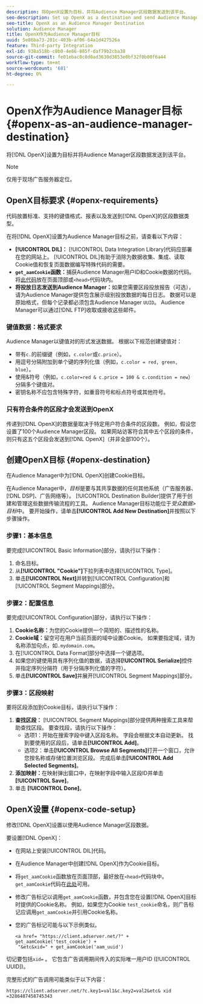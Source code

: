 ```yaml
---
description: 将OpenX设置为目标，并将Audience Manager区段数据发送到该平台。
seo-description: Set up OpenX as a destination and send Audience Manager segment data to that platform.
seo-title: OpenX as an Audience Manager Destination
solution: Audience Manager
title: OpenX作为Audience Manager目标
uuid: 5e86ba73-281c-403b-af06-64a1d427526a
feature: Third-party Integration
exl-id: 938a518b-c8b0-4e86-885f-daf79b2cba38
source-git-commit: fe01ebac8c0d0ad3630d3853e0bf32f0b00f6a44
workflow-type: tm+mt
source-wordcount: '681'
ht-degree: 0%

---
```


# OpenX作为Audience Manager目标{#openx-as-an-audience-manager-destination}

将[!DNL OpenX]设置为目标并将Audience Manager区段数据发送到该平台。

>[!NOTE]
>
>仅用于现场广告服务器定位。

## OpenX目标要求 {#openx-requirements}

代码放置标准、支持的键值格式、报表以及发送到[!DNL OpenX]的区段数据类型。

<!-- aam-openx-requirements.xml -->

在将[!DNL OpenX]设置为Audience Manager目标之前，请查看以下内容：

* **[!UICONTROL DIL]：** [!UICONTROL Data Integration Library]代码应部署在您的网站上。 [!UICONTROL DIL]有助于消除为数据收集、集成、读取Cookie值和恢复页面数据编写特殊代码的需要。
* **`get_aamCookie`函数：**&#x200B;捕获Audience Manager用户ID和Cookie数据的代码。 将[此代码](../../features/destinations/get-aam-cookie-code.md)放在页面顶部或`<head>`代码块内。
* **将投放日志发送到Audience Manager：**&#x200B;如果您需要区段投放报告（可选），请为Audience Manager提供包含展示级别投放数据的每日日志。 数据可以是原始格式，但每个记录都必须包含Audience Manager `UUID`。 Audience Manager可以通过[!DNL FTP]收取或接收这些邮件。

### 键值数据：格式要求

Audience Manager以键值对的形式发送数据。 根据以下规范创建键值对：

* 带有`c.`的前缀键（例如，`c.color`或`c.price`）。
* 用逗号分隔附加到单个键的序列化值（例如，`c.color = red, green, blue`）。
* 使用&amp;符号（例如，`c.color=red & c.price = 100 & c.condition = new`）分隔多个键值对。
* 密钥名称不应包含特殊字符，如重音符号和标点符号或其他符号。

### 只有符合条件的区段才会发送到OpenX

传递到[!DNL OpenX]的数据量取决于特定用户符合条件的区段数。 例如，假设您设置了100个Audience Manager区段。 如果网站访客符合其中五个区段的条件，则只有这五个区段会发送到[!DNL OpenX]（并非全部100个）。

## 创建OpenX目标 {#openx-destination}

在Audience Manager中为[!DNL OpenX]创建Cookie目标。

<!-- aam-openx-destination.xml -->

在Audience Manager中，*目标*&#x200B;是要与其共享数据的任何其他系统（广告服务器、[!DNL DSP]、广告网络等）。 [!UICONTROL Destination Builder]提供了用于创建和管理这些数据传输流程的工具。 Audience Manager目标功能位于&#x200B;*受众数据>目标*&#x200B;中。 要开始操作，请单击&#x200B;**[!UICONTROL Add New Destination]**&#x200B;并按照以下步骤操作。

### 步骤1：基本信息

要完成[!UICONTROL Basic Information]部分，请执行以下操作：

1. 命名目标。
1. 从&#x200B;**[!UICONTROL "Cookie"]**&#x200B;下拉列表中选择[!UICONTROL Type]。
1. 单击&#x200B;**[!UICONTROL Next]**&#x200B;并转到[!UICONTROL Configuration]和[!UICONTROL Segment Mappings]部分。

### 步骤2：配置信息

要完成[!UICONTROL Configuration]部分，请执行以下操作：

1. **Cookie名称：**&#x200B;为您的Cookie提供一个简短的、描述性的名称。
1. **Cookie域：**&#x200B;留空可在用户当前页面的域中设置Cookie。 如果要指定域，请为名称添加句点，如`.mydomain.com`。
1. 在[!UICONTROL Data Format]部分中选择一个键选项。
1. 如果您的键使用具有序列化值的数据，请选择&#x200B;**[!UICONTROL Serialize]**&#x200B;控件并指定序列分隔符（用于分隔序列化值的字符）。
1. 单击&#x200B;**[!UICONTROL Save]**&#x200B;并展开[!UICONTROL Segment Mappings]部分。

### 步骤3：区段映射

要将区段添加到Cookie目标，请执行以下操作：

1. **查找区段：** [!UICONTROL Segment Mappings]部分提供两种搜索工具来帮助查找区段。 要查找段，请执行以下操作：
   * 选项1：开始在搜索字段中键入区段名称。 字段会根据文本自动更新。 找到要使用的区段后，请单击&#x200B;**[!UICONTROL Add]**。
   * 选项2：单击&#x200B;**[!UICONTROL Browse All Segments]**&#x200B;打开一个窗口，允许您按名称或存储位置浏览区段。 完成后单击&#x200B;**[!UICONTROL Add Selected Segments]**。
1. **添加映射：**&#x200B;在映射弹出窗口中，在映射字段中输入区段ID并单击&#x200B;**[!UICONTROL Save]**。
1. 单击 **[!UICONTROL Done]**。

## OpenX设置 {#openx-code-setup}

修改[!DNL OpenX]设置以使用Audience Manager区段数据。

<!-- aam-openx-code.xml -->

要设置[!DNL OpenX]：

* 在网站上安装[!UICONTROL DIL]代码。
* 在Audience Manager中创建[!DNL OpenX]作为Cookie目标。
* 将`get_aamCookie`函数放在页面顶部，最好放在`<head>`代码块中。 `get_aamCookie`代码在[此处](../../features/destinations/get-aam-cookie-code.md)可用。
* 修改广告标记以调用`get_aamCookie`函数，并包含您在设置[!DNL OpenX]目标时提供的Cookie名称。 例如，如果您为Cookie `test_cookie`命名，则广告标记应调用`get_aamCookie`并引用Cookie名称。
* 您的广告标记可能与以下示例类似。

  ```
  <a href= "https://client.adserver.net/?" + get_aamCookie('test_cookie') +
   "&etc&xid=" + get_aamCookie('aam_uuid')
  ```

切记要包括`xid=` 。 它包含广告调用期间传入的实际唯一用户ID ([!UICONTROL UUID])。

完整形式的广告调用可能类似于以下内容：

```
https://client.adserver.net/?c.key1=val1&c.key2=val2&etc& xid =3286487458745343
```

